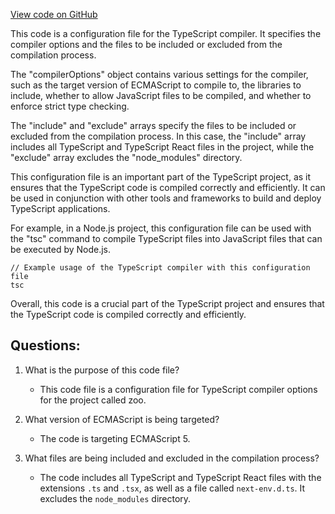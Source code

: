 [View code on GitHub](zoo-labs/zoo/blob/master/app/tsconfig.json)

This code is a configuration file for the TypeScript compiler. It specifies the compiler options and the files to be included or excluded from the compilation process. 

The "compilerOptions" object contains various settings for the compiler, such as the target version of ECMAScript to compile to, the libraries to include, whether to allow JavaScript files to be compiled, and whether to enforce strict type checking. 

The "include" and "exclude" arrays specify the files to be included or excluded from the compilation process. In this case, the "include" array includes all TypeScript and TypeScript React files in the project, while the "exclude" array excludes the "node_modules" directory. 

This configuration file is an important part of the TypeScript project, as it ensures that the TypeScript code is compiled correctly and efficiently. It can be used in conjunction with other tools and frameworks to build and deploy TypeScript applications. 

For example, in a Node.js project, this configuration file can be used with the "tsc" command to compile TypeScript files into JavaScript files that can be executed by Node.js. 

```
// Example usage of the TypeScript compiler with this configuration file
tsc
```

Overall, this code is a crucial part of the TypeScript project and ensures that the TypeScript code is compiled correctly and efficiently.
## Questions: 
 1. What is the purpose of this code file?
    - This code file is a configuration file for TypeScript compiler options for the project called zoo.

2. What version of ECMAScript is being targeted?
    - The code is targeting ECMAScript 5.

3. What files are being included and excluded in the compilation process?
    - The code includes all TypeScript and TypeScript React files with the extensions `.ts` and `.tsx`, as well as a file called `next-env.d.ts`. It excludes the `node_modules` directory.
